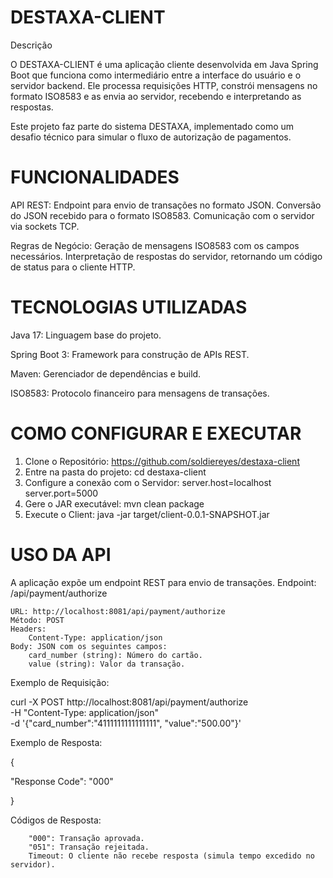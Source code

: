 # DESTAXA-CLIENT

Descrição

O DESTAXA-CLIENT é uma aplicação cliente desenvolvida em Java Spring Boot que funciona como intermediário entre a
interface do usuário e o servidor backend. Ele processa requisições HTTP, constrói mensagens no formato ISO8583 e as
envia ao servidor, recebendo e interpretando as respostas.

Este projeto faz parte do sistema DESTAXA, implementado como um desafio técnico para simular o fluxo de autorização de
pagamentos.

# FUNCIONALIDADES

API REST:
Endpoint para envio de transações no formato JSON.
Conversão do JSON recebido para o formato ISO8583.
Comunicação com o servidor via sockets TCP.

Regras de Negócio:
Geração de mensagens ISO8583 com os campos necessários.
Interpretação de respostas do servidor, retornando um código de status para o cliente HTTP.

# TECNOLOGIAS UTILIZADAS

Java 17: Linguagem base do projeto.

Spring Boot 3: Framework para construção de APIs REST.

Maven: Gerenciador de dependências e build.

ISO8583: Protocolo financeiro para mensagens de transações.

# COMO CONFIGURAR E EXECUTAR

1. Clone o Repositório:
   https://github.com/soldiereyes/destaxa-client
2. Entre na pasta do projeto: 
cd destaxa-client
3. Configure a conexão com o Servidor:
   server.host=localhost
   server.port=5000
4. Gere o JAR executável: mvn clean package
5. Execute o Client:  java -jar target/client-0.0.1-SNAPSHOT.jar

# USO DA API

A aplicação expõe um endpoint REST para envio de transações.
Endpoint: /api/payment/authorize

    URL: http://localhost:8081/api/payment/authorize
    Método: POST
    Headers:
        Content-Type: application/json
    Body: JSON com os seguintes campos:
        card_number (string): Número do cartão.
        value (string): Valor da transação.

Exemplo de Requisição: 

curl -X POST http://localhost:8081/api/payment/authorize \
-H "Content-Type: application/json" \
-d '{"card_number":"4111111111111111", "value":"500.00"}'

Exemplo de Resposta: 

{

"Response Code": "000"

}


Códigos de Resposta: 

        "000": Transação aprovada.
        "051": Transação rejeitada.
        Timeout: O cliente não recebe resposta (simula tempo excedido no servidor).



